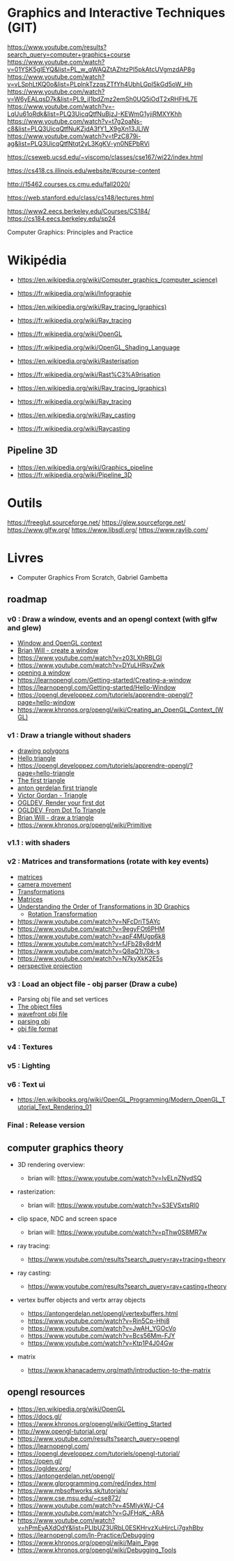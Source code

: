 # Graphics and Interactive Techniques (GIT)

https://www.youtube.com/results?search_query=computer+graphics+course
https://www.youtube.com/watch?v=01YSK5gIEYQ&list=PL_w_qWAQZtAZhtzPI5pkAtcUVgmzdAP8g
https://www.youtube.com/watch?v=vLSphLtKQ0o&list=PLplnkTzzqsZTfYh4UbhLGpI5kGd5oW_Hh
https://www.youtube.com/watch?v=W6yEALqsD7k&list=PL9_jI1bdZmz2emSh0UQ5iOdT2xRHFHL7E
https://www.youtube.com/watch?v=-LqUu61oRdk&list=PLQ3UicqQtfNuBjzJ-KEWmG1yjiRMXYKhh
https://www.youtube.com/watch?v=t7g2oaNs-c8&list=PLQ3UicqQtfNuKZjdA3fY1_X9gXn13JLlW
https://www.youtube.com/watch?v=tPzC879i-ag&list=PLQ3UicqQtfNtqt2yL3KgKV-yn0NEPbRVi

https://cseweb.ucsd.edu/~viscomp/classes/cse167/wi22/index.html

https://cs418.cs.illinois.edu/website/#course-content

http://15462.courses.cs.cmu.edu/fall2020/

https://web.stanford.edu/class/cs148/lectures.html

https://www2.eecs.berkeley.edu/Courses/CS184/
https://cs184.eecs.berkeley.edu/sp24

Computer Graphics: Principles and Practice

# Wikipédia

* https://en.wikipedia.org/wiki/Computer_graphics_(computer_science)
* https://fr.wikipedia.org/wiki/Infographie

* https://en.wikipedia.org/wiki/Ray_tracing_(graphics)
* https://fr.wikipedia.org/wiki/Ray_tracing

* https://fr.wikipedia.org/wiki/OpenGL
* https://fr.wikipedia.org/wiki/OpenGL_Shading_Language

* https://en.wikipedia.org/wiki/Rasterisation
* https://fr.wikipedia.org/wiki/Rast%C3%A9risation

* https://en.wikipedia.org/wiki/Ray_tracing_(graphics)
* https://fr.wikipedia.org/wiki/Ray_tracing

* https://en.wikipedia.org/wiki/Ray_casting
* https://fr.wikipedia.org/wiki/Raycasting

## Pipeline 3D
* https://en.wikipedia.org/wiki/Graphics_pipeline
* https://fr.wikipedia.org/wiki/Pipeline_3D

# Outils

https://freeglut.sourceforge.net/
https://glew.sourceforge.net/
https://www.glfw.org/
https://www.libsdl.org/
https://www.raylib.com/

# Livres

* Computer Graphics From Scratch, Gabriel Gambetta


## roadmap

### v0 : Draw a window, events and an opengl context (with glfw and glew)
* [Window and OpenGL context](https://open.gl/context)
* [Brian Will - create a window](https://www.youtube.com/watch?v=w2UZbmw3kr4)
* https://www.youtube.com/watch?v=z03LXhRBLGI
* https://www.youtube.com/watch?v=DYuLHRsvZwk
* [opening a window](http://www.opengl-tutorial.org/beginners-tutorials/tutorial-1-opening-a-window/)
* https://learnopengl.com/Getting-started/Creating-a-window
* https://learnopengl.com/Getting-started/Hello-Window
* https://opengl.developpez.com/tutoriels/apprendre-opengl/?page=hello-window
* https://www.khronos.org/opengl/wiki/Creating_an_OpenGL_Context_(WGL)
	
### v1 : Draw a triangle without shaders
* [drawing polygons](https://open.gl/drawing)
* [Hello triangle](https://learnopengl.com/Getting-started/Hello-Triangle)
* https://opengl.developpez.com/tutoriels/apprendre-opengl/?page=hello-triangle
* [The first triangle](http://www.opengl-tutorial.org/beginners-tutorials/tutorial-2-the-first-triangle/)
* [anton gerdelan first triangle](https://antongerdelan.net/opengl/hellotriangle.html)
* [Victor Gordan - Triangle](https://www.youtube.com/watch?v=hYZNN0MTLuc)
* [OGLDEV, Render your first dot](https://www.youtube.com/watch?v=6dtqg0r28Y)
* [OGLDEV, From Dot To Triangle](https://www.youtube.com/watch?v=OErPXo2UqvY)
* [Brian Will - draw a triangle](https://www.youtube.com/watch?v=GqFXI69STbM)
* https://www.khronos.org/opengl/wiki/Primitive

### v1.1 : with shaders

### v2 : Matrices and transformations (rotate with key events)
* [matrices](http://www.opengl-tutorial.org/beginners-tutorials/tutorial-3-matrices/)
* [camera movement](http://www.opengl-tutorial.org/beginners-tutorials/tutorial-3-matrices/)
* [Transformations](https://learnopengl.com/Getting-started/Transformations)
* [Matrices](https://open.gl/transformations)
* [Understanding the Order of Transformations in 3D Graphics](https://www.youtube.com/watch?v=gdlu6EEWm2I)
	* [Rotation Transformation](https://ogldev.org/www/tutorial07/tutorial07.html)
* https://www.youtube.com/watch?v=NFcDriT5AYc
* https://www.youtube.com/watch?v=9egyFOt6PHM
* https://www.youtube.com/watch?v=apF4MUgp6k8
* https://www.youtube.com/watch?v=fJFb28y8drM
* https://www.youtube.com/watch?v=Q8aQ1t70k-s
* https://www.youtube.com/watch?v=N7kyXkK2E5s
* [perspective projection](https://www.youtube.com/watch?v=LhQ85bPCAJ8)

### v3 : Load an object file - obj parser (Draw a cube)
* Parsing obj file and set vertices
* [The object files](https://paulbourke.net/dataformats/obj/)
* [wavefront obj file](https://en.wikipedia.org/wiki/Wavefront_.obj_file)
* [parsing obj](https://cs418.cs.illinois.edu/website/text/obj.html)
* [obj file format](https://docs.fileformat.com/3d/obj/)

### v4 : Textures
### v5 : Lighting
### v6 : Text ui 
* https://en.wikibooks.org/wiki/OpenGL_Programming/Modern_OpenGL_Tutorial_Text_Rendering_01
### Final : Release version

## computer graphics theory

* 3D rendering overview:
  * brian will: https://www.youtube.com/watch?v=IvELnZNydSQ

* rasterization:
  * brian will: https://www.youtube.com/watch?v=S3EVSxtsRl0
  
* clip space, NDC and screen space
  * brian will: https://www.youtube.com/watch?v=pThw0S8MR7w
  
* ray tracing: 
  * https://www.youtube.com/results?search_query=ray+tracing+theory

* ray casting: 
  * https://www.youtube.com/results?search_query=ray+casting+theory

* vertex buffer objects and vertx array objects
  * https://antongerdelan.net/opengl/vertexbuffers.html
  * https://www.youtube.com/watch?v=Rin5Cp-Hhj8
  * https://www.youtube.com/watch?v=JwAH_YGOcVo
  * https://www.youtube.com/watch?v=Bcs56Mm-FJY
  * https://www.youtube.com/watch?v=Ktp1P4J04Gw

* matrix
  * https://www.khanacademy.org/math/introduction-to-the-matrix

## opengl resources

* https://en.wikipedia.org/wiki/OpenGL
* https://docs.gl/
* https://www.khronos.org/opengl/wiki/Getting_Started
* http://www.opengl-tutorial.org/
* https://www.youtube.com/results?search_query=opengl
* https://learnopengl.com/
* https://opengl.developpez.com/tutoriels/opengl-tutorial/
* https://open.gl/
* https://ogldev.org/
* https://antongerdelan.net/opengl/
* https://www.glprogramming.com/red/index.html
* https://www.mbsoftworks.sk/tutorials/
* https://www.cse.msu.edu/~cse872/
* https://www.youtube.com/watch?v=45MIykWJ-C4
* https://www.youtube.com/watch?v=GJFHqK_-ARA
* https://www.youtube.com/watch?v=hPmEyAXdOdY&list=PLIbUZ3URbL0ESKHrvzXuHjrcLi7gxhBby
* https://learnopengl.com/In-Practice/Debugging
* https://www.khronos.org/opengl/wiki/Main_Page
* https://www.khronos.org/opengl/wiki/Debugging_Tools
